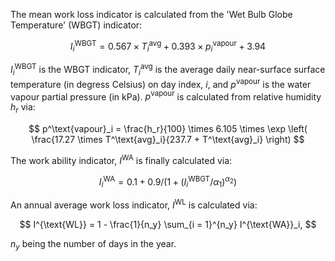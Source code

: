 The mean work loss indicator is calculated from the 'Wet Bulb Globe Temperature' (WBGT) indicator:

$$
I^\text{WBGT}_i = 0.567 \times T^\text{avg}_i + 0.393 \times p^\text{vapour}_i + 3.94
$$

$I^\text{WBGT}_i$ is the WBGT indicator, $T^\text{avg}_i$ is the average daily near-surface surface temperature (in degress Celsius) on day index, $i$, and $p^\text{vapour}$
is the water vapour partial pressure (in kPa). $p^\text{vapour}$ is calculated from relative humidity $h_r$ via:

$$
p^\text{vapour}_i = \frac{h_r}{100} \times 6.105 \times \exp \left( \frac{17.27 \times T^\text{avg}_i}{237.7 + T^\text{avg}_i} \right)
$$

The work ability indicator, $I^{\text{WA}}$ is finally calculated via:

$$
I^{\text{WA}}_i = 0.1 + 0.9 / \left( 1 + (I^\text{WBGT}_i / \alpha_1)^{\alpha_2} \right)
$$

An annual average work loss indicator, $I^{\text{WL}}$ is calculated via:

$$
I^{\text{WL}} = 1 - \frac{1}{n_y} \sum_{i = 1}^{n_y} I^{\text{WA}}_i,
$$

$n_y$ being the number of days in the year.